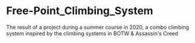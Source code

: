 # Free-Point_Climbing_System
The result of a project during a summer course in 2020, a combo climbing system inspired by the climbing systems in BOTW &amp; Assassin's Creed
